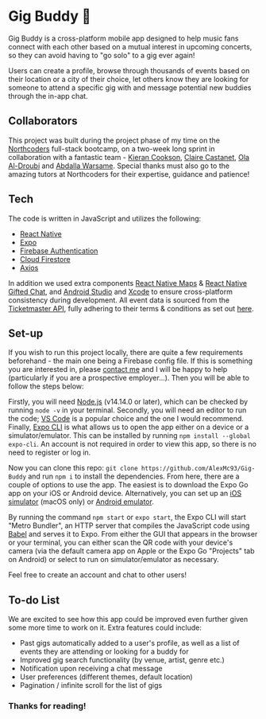 # Gig Buddy :guitar:

Gig Buddy is a cross-platform mobile app designed to help music fans connect with each other based on a mutual interest in upcoming concerts, so they can avoid having to "go solo" to a gig ever again!

Users can create a profile, browse through thousands of events based on their location or a city of their choice, let others know they are looking for someone to attend a specific gig with and message potential new buddies through the in-app chat.

## Collaborators

This project was built during the project phase of my time on the [Northcoders](https://northcoders.com/) full-stack bootcamp, on a two-week long sprint in collaboration with a fantastic team - [Kieran Cookson](https://github.com/kieran170), [Claire Castanet](https://github.com/ClaireAdele), [Ola Al-Droubi](https://github.com/Ola-A-Aldroubi) and [Abdalla Warsame](https://github.com/warsameabdalla). Special thanks must also go to the amazing tutors at Northcoders for their expertise, guidance and patience!

## Tech

The code is written in JavaScript and utilizes the following:

- [React Native](https://reactnative.dev/)
- [Expo](https://docs.expo.io/)
- [Firebase Authentication](https://firebase.google.com/docs/auth)
- [Cloud Firestore](https://firebase.google.com/docs/firestore)
- [Axios](https://www.npmjs.com/package/axios)

In addition we used extra components [React Native Maps](https://github.com/react-native-maps/react-native-maps) & [React Native Gifted Chat](https://github.com/FaridSafi/react-native-gifted-chat), and [Android Studio](https://developer.android.com/studio) and [Xcode](https://developer.apple.com/xcode/) to ensure cross-platform consistency during development.
All event data is sourced from the [Ticketmaster API](https://developer.ticketmaster.com/), fully adhering to their terms & conditions as set out [here](https://developer.ticketmaster.com/support/terms-of-use/).

## Set-up

If you wish to run this project locally, there are quite a few requirements beforehand - the main one being a Firebase config file. If this is something you are interested in, please [contact me](https://github.com/AlexMc93) and I will be happy to help (particularly if you are a prospective employer...). Then you will be able to follow the steps below:

Firstly, you will need [Node.js](https://nodejs.org/en/) (v14.14.0 or later), which can be checked by running `node -v` in your terminal. Secondly, you will need an editor to run the code; [VS Code](https://code.visualstudio.com/download) is a popular choice and the one I would recommend. Finally, [Expo CLI](https://docs.expo.io/get-started/installation/) is what allows us to open the app either on a device or a simulator/emulator. This can be installed by running `npm install --global expo-cli`. An account is not required in order to view this app, so there is no need to register or log in.

Now you can clone this repo: `git clone https://github.com/AlexMc93/Gig-Buddy` and run `npm i` to install the dependencies.
From here, there are a couple of options to use the app. The easiest is to download the Expo Go app on your iOS or Android device. Alternatively, you can set up an [iOS simulator](https://docs.expo.io/workflow/ios-simulator/) (macOS only) or [Android emulator](https://docs.expo.io/workflow/android-studio-emulator/).

By running the command `npm start` or `expo start`, the Expo CLI will start "Metro Bundler", an HTTP server that compiles the JavaScript code using [Babel](https://babeljs.io/) and serves it to Expo. From either the GUI that appears in the browser or your terminal, you can either scan the QR code with your device's camera (via the default camera app on Apple or the Expo Go "Projects" tab on Android) or select to run on simulator/emulator as necessary.

Feel free to create an account and chat to other users!

## To-do List

We are excited to see how this app could be improved even further given some more time to work on it. Extra features could include:

- Past gigs automatically added to a user's profile, as well as a list of events they are attending or looking for a buddy for
- Improved gig search functionality (by venue, artist, genre etc.)
- Notification upon receiving a chat message
- User preferences (different themes, default location)
- Pagination / infinite scroll for the list of gigs

### Thanks for reading!
